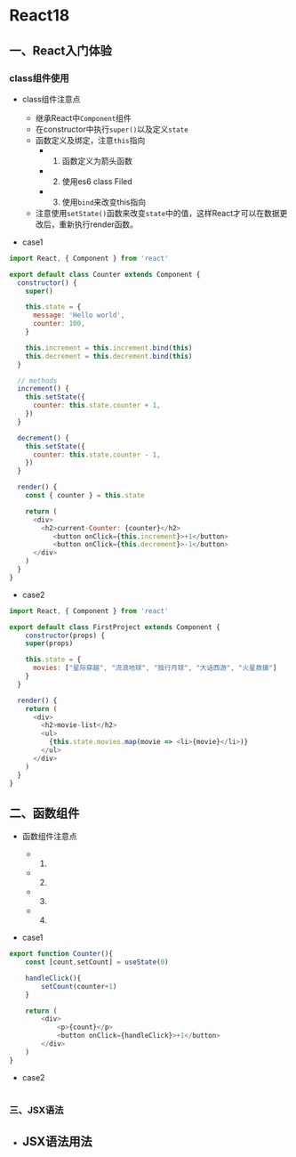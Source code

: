 # React18

## 一、React入门体验

### class组件使用

- class组件注意点
  - 继承React中`Component`组件
  - 在constructor中执行`super()`以及定义`state`
  - 函数定义及绑定，注意`this`指向
    - 1. 函数定义为箭头函数
    - 2. 使用es6 class Filed
    - 3. 使用`bind`来改变this指向
  - 注意使用`setState()`函数来改变`state`中的值，这样React才可以在数据更改后，重新执行render函数。

- case1 
```javascript
import React, { Component } from 'react'

export default class Counter extends Component {
  constructor() {
    super()

    this.state = {
      message: 'Hello world',
      counter: 100,
    }

    this.increment = this.increment.bind(this)
    this.decrement = this.decrement.bind(this)
  }

  // methods
  increment() {
    this.setState({
      counter: this.state.counter + 1,
    })
  }

  decrement() {
    this.setState({
      counter: this.state.counter - 1,
    })
  }

  render() {
    const { counter } = this.state

    return (
      <div>
        <h2>current-Counter: {counter}</h2>
           <button onClick={this.increment}>+1</button>
           <button onClick={this.decrement}>-1</button>
      </div>
    )
  }
}
```

- case2

```javascript
import React, { Component } from 'react'

export default class FirstProject extends Component {
    constructor(props) {
    super(props)

    this.state = {
      movies: ["星际穿越", "流浪地球", "独行月球", "大话西游", "火星救援"]
    }
  }

  render() {
    return (
      <div>
        <h2>movie-list</h2>
        <ul>
          {this.state.movies.map(movie => <li>{movie}</li>)}
        </ul>
      </div>
    )
  }
}
```

## 二、函数组件

- 函数组件注意点
  - 1. 
  - 2. 
  - 3. 
  - 4. 

- case1

```javascript
export function Counter(){
    const [count,setCount] = useState(0)

    handleClick(){
        setCount(counter+1)
    }

    return (
        <div>
            <p>{count}</p>
            <button onClick={handleClick}>+1</button>
        </div>
    )
}
```

- case2

```javascript
```


### 三、JSX语法

- JSX语法用法
  - 
